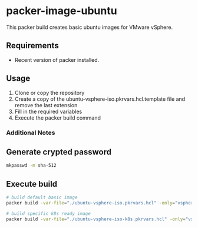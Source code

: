 # packer-image-ubuntu

This packer build creates basic ubuntu images for VMware vSphere.

## Requirements

* Recent version of packer installed.

## Usage

1. Clone or copy the repository
2. Create a copy of the ubuntu-vsphere-iso.pkrvars.hcl.template file and remove the last extension
3. Fill in the required variables
4. Execute the packer build command

### Additional Notes

## Generate crypted password

```bash
mkpasswd -m sha-512
```

## Execute build

```bash
# build default basic image
packer build -var-file="./ubuntu-vsphere-iso.pkrvars.hcl" -only="vsphere-iso.ubuntu_server" .

# build specific k8s ready image
packer build -var-file="./ubuntu-vsphere-iso-k8s.pkrvars.hcl" -only="vsphere-iso.ubuntu_server" .
```
